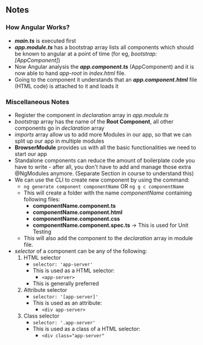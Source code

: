 ## Notes
### How Angular Works?
-  **_main.ts_** is executed first
- **_app.module.ts_** has a bootstrap array lists all components which should be known to angular at a point of time (for eg, _bootstrap: [AppComponent]_)
- Now Angular analysis the **_app.component.ts_** (AppComponent) and it is now able to hand _app-root_ in _index.html_ file.
- Going to the component it understands that an **_app.component.html_** file (HTML code) is attached to it and loads it

### Miscellaneous Notes
- Register the component in _declaration_ array in _app.module.ts_
- _bootstrap_ array has the name of the **Root Component**, all other components go in _declaration_ array
- _imports_ array allow us to add more Modules in our app, so that we can split up our app in multiple modules
- **BrowserModule** provides us with all the basic functionalities we need to start our app
- Standalone components can reduce the amount of boilerplate code you have to write - after all, you don't have to add and manage those extra @NgModules anymore. (Separate Section in course to understand this)
- We can use the CLI to create new component by using the command:
    - `ng generate component componentName` OR `ng g c componentName`
    - This will create a folder with the name _componentName_ containing following files:
        - **componentName.component.ts**
        - **componentName.component.html**
        - **componentName.component.css**
        - **componentName.component.spec.ts** -> This is used for Unit Testing
    - This will also add the component to the _declaration_ array in module file.
- _selector_ of a component can be any of the following:
    1. HTML selector
        - `selector: 'app-server'`
        - This is used as a HTML selector:
            - `<app-server>`
        - This is generally preferred
    2. Attribute selector 
        - `selector: '[app-server]'`
        - This is used as an attribute:
            - `<div app-server>`
    3. Class selector
        - `selector: '.app-server'`
        - This is used as a class of a HTML selector:
            - `<div class="app-server"`